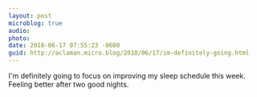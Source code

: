 ```yaml
---
layout: post
microblog: true
audio: 
photo: 
date: 2018-06-17 07:55:23 -0600
guid: http://aclaman.micro.blog/2018/06/17/im-definitely-going.html
---
```

I'm definitely going to focus on improving my sleep schedule this week. Feeling better after two good nights.
